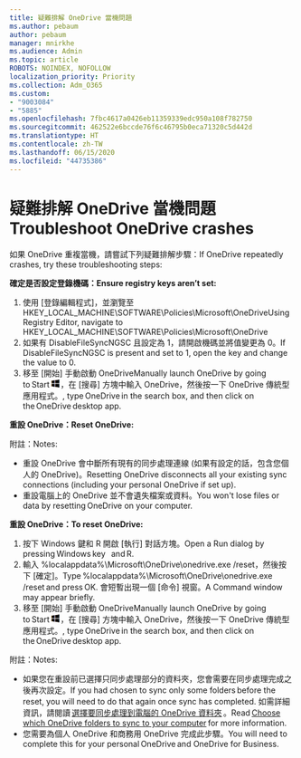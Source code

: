 ```yaml
---
title: 疑難排解 OneDrive 當機問題
ms.author: pebaum
author: pebaum
manager: mnirkhe
ms.audience: Admin
ms.topic: article
ROBOTS: NOINDEX, NOFOLLOW
localization_priority: Priority
ms.collection: Adm_O365
ms.custom:
- "9003084"
- "5885"
ms.openlocfilehash: 7fbc4617a0426eb11359339edc950a108f782750
ms.sourcegitcommit: 462522e6bccde76f6c46795b0eca71320c5d442d
ms.translationtype: HT
ms.contentlocale: zh-TW
ms.lasthandoff: 06/15/2020
ms.locfileid: "44735386"
---
```

# <a name="troubleshoot-onedrive-crashes"></a><span data-ttu-id="9385d-102">疑難排解 OneDrive 當機問題</span><span class="sxs-lookup"><span data-stu-id="9385d-102">Troubleshoot OneDrive crashes</span></span>

<span data-ttu-id="9385d-103">如果 OneDrive 重複當機，請嘗試下列疑難排解步驟：</span><span class="sxs-lookup"><span data-stu-id="9385d-103">If OneDrive repeatedly crashes, try these troubleshooting steps:</span></span>

<span data-ttu-id="9385d-104">**確定是否設定登錄機碼：**</span><span class="sxs-lookup"><span data-stu-id="9385d-104">**Ensure registry keys aren’t set:**</span></span>

1. <span data-ttu-id="9385d-105">使用 [登錄編輯程式]，並瀏覽至 HKEY_LOCAL_MACHINE\SOFTWARE\Policies\Microsoft\OneDrive</span><span class="sxs-lookup"><span data-stu-id="9385d-105">Using Registry Editor, navigate to HKEY_LOCAL_MACHINE\SOFTWARE\Policies\Microsoft\OneDrive</span></span>
2. <span data-ttu-id="9385d-106">如果有 DisableFileSyncNGSC 且設定為 1，請開啟機碼並將值變更為 0。</span><span class="sxs-lookup"><span data-stu-id="9385d-106">If DisableFileSyncNGSC is present and set to 1, open the key and change the value to 0.</span></span>
3. <span data-ttu-id="9385d-107">移至 [開始] 手動啟動 OneDrive</span><span class="sxs-lookup"><span data-stu-id="9385d-107">Manually launch OneDrive by going to Start</span></span> ![按 Windows 鍵](data:image/png;base64,iVBORw0KGgoAAAANSUhEUgAAABEAAAAOCAYAAADJ7fe0AAAAAXNSR0IArs4c6QAAAARnQU1BAACxjwv8YQUAAAAJcEhZcwAADsQAAA7EAZUrDhsAAADxSURBVDhPY/wPBAx4wR+Gd6/fM7x9/ZTh9ZuXDGdPnWE4tH0rw/UHDxlaVp9kCDCSYWABKfv35wfD+/cfGV4+fcLw5uVjhlOXzzFsX/qWYebmZAZPWWOGO2DD8ACQS9Y3e4Bcg4Y9/t94fPa/CoY4Aq8/+xik/T8TkEMxGDyGgANWwSqeobvbGSyAADIM3BwCDKXd3QyfoCLoQEGAA0xTxSWjsYMJwLHjkruU4UXSJ4YnT54x3Dh/luHmjfMMmw9wMjCDlRAGBDPgjy8fGT5//8rw9P4Thge3zzNcvXmDYevmfQzXb1xlmH/0ATADyjAAAKdWkD3ZSwNeAAAAAElFTkSuQmCC)<span data-ttu-id="9385d-109">，在 [搜尋] 方塊中輸入 OneDrive，然後按一下 OneDrive 傳統型應用程式。</span><span class="sxs-lookup"><span data-stu-id="9385d-109">, type OneDrive in the search box, and then click on the OneDrive desktop app.</span></span>

<span data-ttu-id="9385d-110">**重設 OneDrive：**</span><span class="sxs-lookup"><span data-stu-id="9385d-110">**Reset OneDrive:**</span></span>

<span data-ttu-id="9385d-111">附註：</span><span class="sxs-lookup"><span data-stu-id="9385d-111">Notes:</span></span>

- <span data-ttu-id="9385d-112">重設 OneDrive 會中斷所有現有的同步處理連線 (如果有設定的話，包含您個人的 OneDrive)。</span><span class="sxs-lookup"><span data-stu-id="9385d-112">Resetting OneDrive disconnects all your existing sync connections (including your personal OneDrive if set up).</span></span>
- <span data-ttu-id="9385d-113">重設電腦上的 OneDrive 並不會遺失檔案或資料。</span><span class="sxs-lookup"><span data-stu-id="9385d-113">You won't lose files or data by resetting OneDrive on your computer.</span></span>

<span data-ttu-id="9385d-114">**重設 OneDrive：**</span><span class="sxs-lookup"><span data-stu-id="9385d-114">**To reset OneDrive:**</span></span>

1. <span data-ttu-id="9385d-115">按下 Windows 鍵和 R 開啟 [執行] 對話方塊。</span><span class="sxs-lookup"><span data-stu-id="9385d-115">Open a Run dialog by pressing Windows key    and R.</span></span>
2. <span data-ttu-id="9385d-116">輸入 %localappdata%\Microsoft\OneDrive\onedrive.exe /reset，然後按下 [確定]。</span><span class="sxs-lookup"><span data-stu-id="9385d-116">Type %localappdata%\Microsoft\OneDrive\onedrive.exe /reset and press OK.</span></span> <span data-ttu-id="9385d-117">會短暫出現一個 [命令] 視窗。</span><span class="sxs-lookup"><span data-stu-id="9385d-117">A Command window may appear briefly.</span></span>
3. <span data-ttu-id="9385d-118">移至 [開始] 手動啟動 OneDrive</span><span class="sxs-lookup"><span data-stu-id="9385d-118">Manually launch OneDrive by going to Start</span></span> ![按 Windows 鍵](data:image/png;base64,iVBORw0KGgoAAAANSUhEUgAAABEAAAAOCAYAAADJ7fe0AAAAAXNSR0IArs4c6QAAAARnQU1BAACxjwv8YQUAAAAJcEhZcwAADsQAAA7EAZUrDhsAAADxSURBVDhPY/wPBAx4wR+Gd6/fM7x9/ZTh9ZuXDGdPnWE4tH0rw/UHDxlaVp9kCDCSYWABKfv35wfD+/cfGV4+fcLw5uVjhlOXzzFsX/qWYebmZAZPWWOGO2DD8ACQS9Y3e4Bcg4Y9/t94fPa/CoY4Aq8/+xik/T8TkEMxGDyGgANWwSqeobvbGSyAADIM3BwCDKXd3QyfoCLoQEGAA0xTxSWjsYMJwLHjkruU4UXSJ4YnT54x3Dh/luHmjfMMmw9wMjCDlRAGBDPgjy8fGT5//8rw9P4Thge3zzNcvXmDYevmfQzXb1xlmH/0ATADyjAAAKdWkD3ZSwNeAAAAAElFTkSuQmCC)<span data-ttu-id="9385d-120">，在 [搜尋] 方塊中輸入 OneDrive，然後按一下 OneDrive 傳統型應用程式。</span><span class="sxs-lookup"><span data-stu-id="9385d-120">, type OneDrive in the search box, and then click on the OneDrive desktop app.</span></span>

<span data-ttu-id="9385d-121">附註：</span><span class="sxs-lookup"><span data-stu-id="9385d-121">Notes:</span></span>

- <span data-ttu-id="9385d-122">如果您在重設前已選擇只同步處理部分的資料夾，您會需要在同步處理完成之後再次設定。</span><span class="sxs-lookup"><span data-stu-id="9385d-122">If you had chosen to sync only some folders before the reset, you will need to do that again once sync has completed.</span></span> <span data-ttu-id="9385d-123">如需詳細資訊，請閱讀 [選擇要同步處理到電腦的 OneDrive 資料夾](https://support.office.com/article/98b8b011-8b94-419b-aa95-a14ff2415e85) 。</span><span class="sxs-lookup"><span data-stu-id="9385d-123">Read [Choose which OneDrive folders to sync to your computer](https://support.office.com/article/98b8b011-8b94-419b-aa95-a14ff2415e85) for more information.</span></span>
- <span data-ttu-id="9385d-124">您需要為個人 OneDrive 和商務用 OneDrive 完成此步驟。</span><span class="sxs-lookup"><span data-stu-id="9385d-124">You will need to complete this for your personal OneDrive and OneDrive for Business.</span></span>